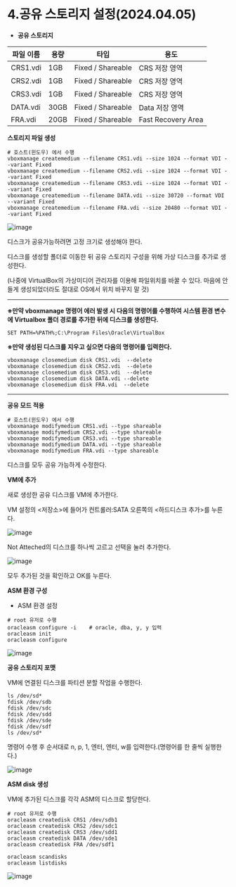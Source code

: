# 4.공유 스토리지 설정(2024.04.05)

- **공유 스토리지**

| 파일 이름 | 용량 | 타입 | 용도 |
| --- | --- | --- | --- |
| CRS1.vdi | 1GB | Fixed / Shareable | CRS 저장 영역 |
| CRS2.vdi | 1GB | Fixed / Shareable | CRS 저장 영역 |
| CRS3.vdi | 1GB | Fixed / Shareable | CRS 저장 영역 |
| DATA.vdi | 30GB | Fixed / Shareable | Data 저장 영역 |
| FRA.vdi | 20GB | Fixed / Shareable | Fast Recovery Area |

**스토리지 파일 생성**
```
# 호스트(윈도우) 에서 수행
vboxmanage createmedium --filename CRS1.vdi --size 1024 --format VDI --variant Fixed
vboxmanage createmedium --filename CRS2.vdi --size 1024 --format VDI --variant Fixed
vboxmanage createmedium --filename CRS3.vdi --size 1024 --format VDI --variant Fixed
vboxmanage createmedium --filename DATA.vdi --size 30720 --format VDI --variant Fixed
vboxmanage createmedium --filename FRA.vdi --size 20480 --format VDI --variant Fixed
```

![image](https://github.com/oraclejyp/19c_rac_inst/assets/133745372/adc5db3e-dee8-4df2-a680-68d4e6e27893)

디스크가 공유가능하려면 고정 크기로 생성해야 한다.

디스크를 생성할 폴더로 이동한 뒤 공유 스토리지 구성을 위해 가상 디스크를 추가로 생성한다.

(나중에 VirtualBox의 가상미디어 관리자를 이용해 파일위치를 바꿀 수 있다. 마음에 안들게 생성되었더라도 절대로 OS에서 위치 바꾸지 말 것)

---
**※만약 vboxmanage 명령어 에러 발생 시 다음의 명령어를 수행하여 시스템 환경 변수에 Virtualbox 폴더 경로를 추가한 뒤에 디스크를 생성한다.**

```
SET PATH=%PATH%;C:\Program Files\Oracle\VirtualBox
```

**※만약 생성된 디스크를 지우고 싶으면 다음의 명령어를 입력한다.**
```
vboxmanage closemedium disk CRS1.vdi  --delete
vboxmanage closemedium disk CRS2.vdi  --delete
vboxmanage closemedium disk CRS3.vdi  --delete
vboxmanage closemedium disk DATA.vdi --delete
vboxmanage closemedium disk FRA.vdi  --delete
```
---
**공유 모드 적용**

```
# 호스트(윈도우) 에서 수행
vboxmanage modifymedium CRS1.vdi --type shareable
vboxmanage modifymedium CRS2.vdi --type shareable
vboxmanage modifymedium CRS3.vdi --type shareable
vboxmanage modifymedium DATA.vdi --type shareable
vboxmanage modifymedium FRA.vdi --type shareable
```

디스크를 모두 공유 가능하게 수정한다.

**VM에 추가**

새로 생성한 공유 디스크를 VM에 추가한다.

VM 설정의 <저장소>에 들어가 컨트롤러:SATA 오른쪽의 <하드디스크 추가>를 누른다.

![image](https://github.com/oraclejyp/19c_rac_inst/assets/133745372/892edfbc-48b9-447c-bb9e-352668d65422)

Not Atteched의 디스크를 하나씩 고르고 선택을 눌러 추가한다.

![image](https://github.com/oraclejyp/19c_rac_inst/assets/133745372/db00c820-27e7-4942-b863-c5d7a70df9a1)

모두 추가된 것을 확인하고 OK를 누른다.

**ASM 환경 구성**

- ASM 환경 설정

```
# root 유저로 수행
oracleasm configure -i    # oracle, dba, y, y 입력
oracleasm init
oracleasm configure
```
![image](https://github.com/oraclejyp/19c_rac_inst/assets/133745372/c790f1d9-f3fb-4b53-8db3-c480c26d2275)

**공유 스토리지 포맷**

VM에 연결된 디스크를 파티션 분할 작업을 수행한다.

```
ls /dev/sd*
fdisk /dev/sdb 
fdisk /dev/sdc 
fdisk /dev/sdd 
fdisk /dev/sde 
fdisk /dev/sdf 
ls /dev/sd*
```

명령어 수행 후 순서대로 n, p, 1, 엔터, 엔터, w를 입력한다.(명령어를 한 줄씩 실행한다.)

![image](https://github.com/oraclejyp/19c_rac_inst/assets/133745372/ba8412c6-5ebc-4fdc-aae9-8308e3f98345)

**ASM disk 생성**

VM에 추가된 디스크를 각각 ASM의 디스크로 할당한다.

```
# root 유저로 수행
oracleasm createdisk CRS1 /dev/sdb1
oracleasm createdisk CRS2 /dev/sdc1
oracleasm createdisk CRS3 /dev/sdd1
oracleasm createdisk DATA /dev/sde1
oracleasm createdisk FRA /dev/sdf1

oracleasm scandisks
oracleasm listdisks
```

![image](https://github.com/oraclejyp/19c_rac_inst/assets/133745372/710fe171-6cd4-417b-bd43-b035682831d9)
